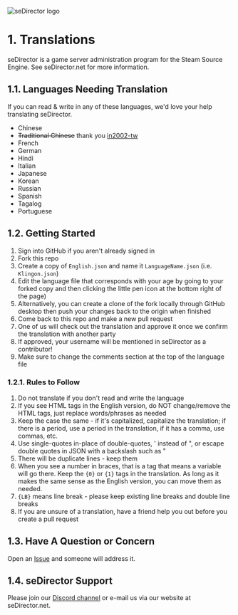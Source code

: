 ![seDirector logo](https://sedirector.net/assets/images/logo.jpg)

# 1. Translations

seDirector is a game server administration program for the Steam Source Engine.
See seDirector.net for more information.

## 1.1. Languages Needing Translation

If you can read & write in any of these languages, we'd love your help translating seDirector.

-   Chinese
-   ~~Traditional Chinese~~ thank you [in2002-tw](https://github.com/in2002-tw)
-   French
-   German
-   Hindi
-   Italian
-   Japanese
-   Korean
-   Russian
-   Spanish
-   Tagalog
-   Portuguese

## 1.2. Getting Started

1.  Sign into GitHub if you aren't already signed in
2.  Fork this repo
3.  Create a copy of `English.json` and name it `LanguageName.json` (i.e. `Klingon.json`)
4.  Edit the language file that corresponds with your age by going to your forked copy and then clicking the little pen icon at the bottom right of the page)
5.  Alternatively, you can create a clone of the fork locally through GitHub desktop then push your changes back to the origin when finished
6.  Come back to this repo and make a new pull request
7.  One of us will check out the translation and approve it once we confirm the translation with another party
8.  If approved, your username will be mentioned in seDirector as a contributor!
9.  Make sure to change the comments section at the top of the language file

### 1.2.1. Rules to Follow

1.  Do not translate if you don't read and write the language
2.  If you see HTML tags in the English version, do NOT change/remove the HTML tags, just replace words/phrases as needed
3.  Keep the case the same - if it's capitalized, capitalize the translation; if there is a period, use a period in the translation, if it has a comma, use commas, etc.
4.  Use single-quotes in-place of double-quotes, ' instead of ", or escape double quotes in JSON with a backslash such as \"
5.  There will be duplicate lines - keep them
6.  When you see a number in braces, that is a tag that means a variable will go there. Keep the `{0}` or `{1}` tags in the translation. As long as it makes the same sense as the English version, you can move them as needed.
7.  `{LB}` means line break - please keep existing line breaks and double line breaks
8.  If you are unsure of a translation, have a friend help you out before you create a pull request

## 1.3. Have A Question or Concern

Open an [Issue](https://github.com/seDirector/Translations/issues) and someone will address it.

## 1.4. seDirector Support

Please join our [Discord channel](https://sedirector.net/discord) or e-mail us via our website at seDirector.net.
